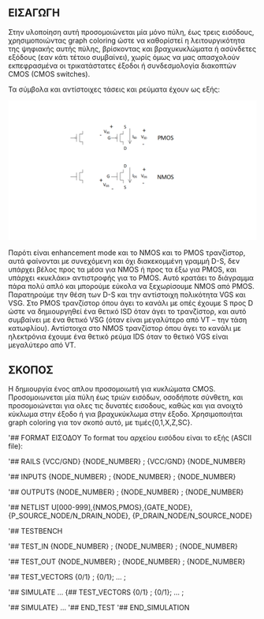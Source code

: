 ## ΕΙΣΑΓΩΓΗ

Στην υλοποίηση αυτή προσομοιώνεται μία μόνο πύλη, έως τρεις εισόδους, χρησιμοποιώντας 
graph coloring ώστε να καθορίστεί η λειτουργικότητα της ψηφιακής αυτής πύλης, βρίσκοντας 
και βραχυκυκλώματα ή ασύνδετες εξόδους (εαν κάτι τέτοιο συμβαίνει), χωρίς όμως να μας απασχολούν 
εκπεφρασμένα οι τρικατάστατες έξοδοι ή συνδεσμολογία διακοπτών CMOS (CMOS switches). 

Τα σύμβολα και αντίστοιχες τάσεις και ρεύματα έχουν ως εξής:

![alt text](https://github.com/akourkoulos/CAD-Tools/blob/main/2nd%20set/images/transistors.png)  

Παρότι είναι enhancement mode και το NMOS και το PMOS τρανζίστορ, αυτά φαίνονται 
με συνεχόμενη και όχι διακεκομμένη γραμμή D-S, δεν υπάρχει βέλος προς τα μέσα για NMOS ή προς τα 
έξω για PMOS, και υπάρχει «κυκλάκι» αντιστροφής για το PMOS. Αυτό κρατάει το διάγραμμα πάρα πολύ 
απλό και μπορούμε εύκολα να ξεχωρίσουμε NMOS από PMOS. Παρατηρούμε την θέση των D-S και την 
αντίστοιχη πολικότητα VGS και VSG. Στο PMOS τρανζίστορ όπου άγει το κανάλι με οπές έχουμε S προς
D ώστε να δημιουργηθεί ένα θετικό ISD όταν άγει το τρανζίστορ, και αυτό συμβαίνει με ένα θετικό
VSG (όταν είναι μεγαλύτερο από VT – την τάση κατωφλίου). Αντίστοιχα στο NMOS τρανζίστορ όπου 
άγει το κανάλι με ηλεκτρόνια έχουμε ένα θετικό ρεύμα IDS όταν το θετικό VGS είναι μεγαλύτερο 
από VT.

## ΣΚΟΠΟΣ

Η δημιουργία ένος απλου προσομοιωτή για κυκλώματα CMOS. Προσομοιωνεται μία πύλη έως τριών 
εισόδων, οσοδήποτε σύνθετη, και προσομοιώνεται για ολες τις δυνατές εισοδους, καθώς και 
για ανοιχτό κύκλωμα στην έξοδο ή για βραχυκύκλωμα στην έξοδο. Χρησιμοποιήται graph 
coloring για τον σκοπό αυτό, με τιμές{0,1,Χ,Ζ,SC}. 

'## FORMAT ΕΙΣΟΔΟΥ
Το format του αρχείου εισόδου είναι το εξής (ASCII file):

'## RAILS
{VCC/GND} {NODE_NUMBER} ;  {VCC/GND} {NODE_NUMBER}

'## INPUTS
{NODE_NUMBER} ; {NODE_NUMBER} ;
{NODE_NUMBER}

'## OUTPUTS
{NODE_NUMBER} ; {NODE_NUMBER} ;
{NODE_NUMBER}

'## NETLIST
U[000-999],{NMOS,PMOS},{GATE_NODE},{P_SOURCE_NODE/N_DRAIN_NODE}, {P_DRAIN_NODE/N_SOURCE_NODE}

'## TESTBENCH

'## TEST_IN
{NODE_NUMBER} ; {NODE_NUMBER} ;
{NODE_NUMBER}

'## TEST_OUT
{NODE_NUMBER} ; {NODE_NUMBER} ;
{NODE_NUMBER}

'## TEST_VECTORS
{0/1} ; {0/1}; … ;

'## SIMULATE
…
{## TEST_VECTORS
{0/1} ; {0/1}; … ;

'## SIMULATE}
…
'## END_TEST
'## END_SIMULATION